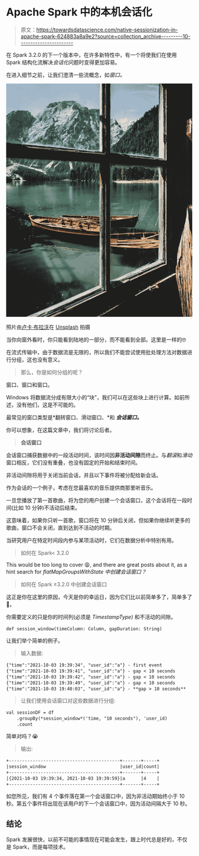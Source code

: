 # Apache Spark 中的本机会话化

> 原文：<https://towardsdatascience.com/native-sessionization-in-apache-spark-624883a8a9e2?source=collection_archive---------10----------------------->

在 Spark 3.2.0 的下一个版本中，在许多新特性中，有一个将使我们在使用 Spark 结构化流解决*会话化*问题时变得更加容易。

在进入细节之前，让我们澄清一些流概念，如*窗口。*

![](img/13bbd51df147e995d9f256a9c17138fa.png)

照片由[卢卡·布拉沃](https://unsplash.com/@lucabravo?utm_source=unsplash&utm_medium=referral&utm_content=creditCopyText)在 [Unsplash](https://unsplash.com/s/photos/windows?utm_source=unsplash&utm_medium=referral&utm_content=creditCopyText) 拍摄

当你向窗外看时，你只能看到陆地的一部分，而不能看到全部。这里是一样的🤓

在流式传输中，由于数据流是无限的，所以我们不能尝试使用批处理方法对数据进行分组，这也没有意义。

> 那么，你是如何分组的呢？

窗口、窗口和窗口。

Windows 将数据流分成有限大小的“块”，我们可以在这些块上进行计算。如前所述，没有他们，这是不可能的。

最常见的窗口类型是*翻转窗口、滑动窗口、*和 ***会话窗口。***

你可以想象，在这篇文章中，我们将讨论后者。

> **会话窗口**

会话窗口捕获数据中的一段活动时间，该时间因**非活动间隙**而终止。与*翻滚*和*滑动*窗口相反，它们没有重叠，也没有固定的开始和结束时间。

非活动间隙将用于关闭当前会话，并且以下事件将被分配给新会话。

作为会话的一个例子，考虑在您最喜欢的音乐提供商那里听音乐。

一旦您播放了第一首歌曲，将为您的用户创建一个会话窗口，这个会话将在一段时间(比如 10 分钟)不活动后结束。

这意味着，如果你只听一首歌，窗口将在 10 分钟后关闭，但如果你继续听更多的歌曲，窗口不会关闭，直到达到不活动的时期。

当研究用户在特定时间段内参与某项活动时，它们在数据分析中特别有用。

> 如何在 Spark< 3.2.0

This would be too long to cover 😩, and there are great posts about it, as a hint search for *flatMapGroupsWithState 中创建会话窗口？*

> 如何在 Spark ≥3.2.0 中创建会话窗口

这正是你在这里的原因，今天是你的幸运日，因为它们比以前简单多了，简单多了🎉。

你需要定义的只是你的时间列(必须是 *TimestampType)* 和不活动的间隙。

```
def session_window(timeColumn: Column, gapDuration: String)
```

让我们举个简单的例子。

> 输入数据:

```
{"time":"2021-10-03 19:39:34", "user_id":"a"} - first event
{"time":"2021-10-03 19:39:41", "user_id":"a"} - gap < 10 seconds
{"time":"2021-10-03 19:39:42", "user_id":"a"} - gap < 10 seconds
{"time":"2021-10-03 19:39:49", "user_id":"a"} - gap < 10 seconds
{"time":"2021-10-03 19:40:03", "user_id":"a"} - **gap > 10 seconds**
```

> 让我们使用会话窗口对这些数据进行分组:

```
val sessionDF = df
    .groupBy(*session_window*('time, "10 seconds"), 'user_id)
    .count
```

简单对吗？😭

> 输出:

```
+------------------------------------------+-------+-----+
|session_window                            |user_id|count|
+------------------------------------------+-------+-----+
|{2021-10-03 19:39:34, 2021-10-03 19:39:59}|a      |4    |
+------------------------------------------+-------+-----+
```

如您所见，我们有 4 个事件落在第一个会话窗口中，因为非活动期始终小于 10 秒。第五个事件将出现在该用户的下一个会话窗口中，因为活动间隔大于 10 秒。

## 结论

Spark 发展很快，以前不可能的事情现在可能会发生，跟上时代总是好的，不仅是 Spark，而是每项技术。